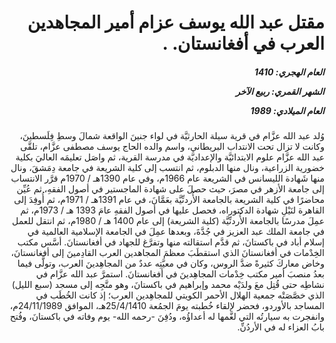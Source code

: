 <h1 dir="rtl">مقتل عبد الله يوسف عزام أمير المجاهدين العرب في أفغانستان. .</h1>

<h5 dir="rtl">العام الهجري:  1410

الشهر القمري: ربيع الآخر

العام الميلادي: 1989</h5>

<p dir="rtl">وُلد عبد الله عزَّام في قرية سيلة الحارثيَّة في لواء جنينَ الواقعة شمالَ وسطِ فِلَسطينَ، وكانت لا تزال تحت الانتداب البريطاني، واسم والده الحاج يوسف مصطفى عزَّام، تلقَّى عبد الله عزَّام علوم الابتدائيَّة والإعداديَّة في مدرسة القرية، ثم واصَل تعليمَه العاليَ بكلية خضورية الزراعية، ونال منها الدبلوم، ثم انتسب إلى كلية الشريعة في جامعة دِمَشقَ، ونال منها شَهادة الليسانس في الشريعة عام 1966م، وفي عام 1390هـ / 1970م قرَّر الانتساب إلى جامعة الأزهر في مصرَ، حيث حصلَ على شهادة الماجستير في أصول الفقهِ، ثم عُيِّن محاضرًا في كلية الشريعة بالجامعة الأُردنِّيَّة بعَمَّانَ، في عام 1391هـ / 1971م، ثم أُوفِدَ إلى القاهرة لنَيْلِ شهادة الدكتوراه، فحصل عليها في أصول الفقهِ عامَ 1393 هـ / 1973م، ثم عمِلَ مدرسًا بالجامعة الأُردنِّيَّة (كلية الشريعة) إلى عام 1400 هـ / 1980م، ثم انتقل للعمل في جامعة الملك عبد العزيز في جُدَّةَ، وبعدها عمِلَ في الجامعة الإسلامية العالمية في إسلام أباد في باكستانَ، ثم قدَّم استقالته منها وتفرَّغ للجهاد في أفغانستانَ.
أسَّس مكتب الخِدْمات في أفغانستانَ الذي استقطَبَ معظمَ المجاهدين العرب القادِمينَ إلى أفغانستانَ، وخاض معاركَ كثيرةً ضدَّ الروس، وكان في معيَّتِه عددٌ من المجاهِدينَ العرب، وتولَّى فيما بعدُ منصبَ أمير مكتب خِدْمات المجاهِدينَ في أفغانستانَ. 
استمرَّ عبد الله عزَّام في نشاطِه حتى قُتِل معَ ولدَيْه محمد وإبراهيم في باكستانَ، وهو متَّجِه إلى مسجد (سبع الليل) الذي خصَّصَتْه جمعية الهلال الأحمر الكويتي للمجاهِدين العرب؛ إذ كانت الخُطَب في المساجد بالأوردو، فحضر لإلقاء خُطبته يومَ الجمُعة 25/4/1410هـ، الموافق 24/11/1989م، وانفجرت به سيارتُه التي لغَّمها له أعداؤُه، ودُفِنَ -رحمه الله- يوم وفاته في باكستانَ، وفُتح بابُ العزاء له في الأردُنِّ.</p></br>
